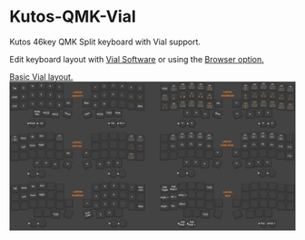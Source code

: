 # Kutos-QMK-Vial
Kutos 46key QMK Split keyboard with Vial support.

Edit keyboard layout with [Vial Software](https://get.vial.today/download/) or using the [Browser option.](https://vial.rocks/)

[Basic Vial layout.](https://github.com/davegtl/Kutos-QMK-Vial/blob/main/vial.basiclayout.vil)
![Basic Vial setup](https://github.com/davegtl/Kutos-QMK-Vial/blob/main/vial.basiclayout.png?raw=true)

